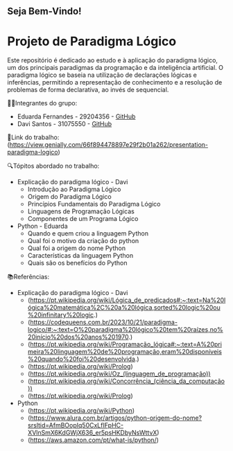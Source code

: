## Seja Bem-Vindo!

# Projeto de Paradigma Lógico

Este repositório é dedicado ao estudo e à aplicação do paradigma lógico, um dos principais paradigmas da programação e da inteligência artificial. O paradigma lógico se baseia na utilização de declarações lógicas e inferências, permitindo a representação de conhecimento e a resolução de problemas de forma declarativa, ao invés de sequencial.

👨‍💻Integrantes do grupo:
- Eduarda Fernandes - 29204356 - [GitHub](https://github.com/eduardasf)
- Davi Santos - 31075550 - [GitHub](https://github.com/Davi140903)
  
🔗Link do trabalho:
(https://view.genially.com/66f894478897e29f2b01a262/presentation-paradigma-logico)

🔍Tópitos abordado no trabalho:
- Explicação do paradigma lógico - Davi
  - Introdução ao Paradigma Lógico
  - Origem do Paradigma Lógico
  - Princípios Fundamentais do Paradigma Lógico
  - Linguagens de Programação Lógicas
  - Componentes de um Programa Lógico
- Python - Eduarda
  - Quando e quem criou a linguagem Python
  - Qual foi o motivo da criação do python
  - Qual foi a origem do nome Python
  - Características da linguagem Python
  - Quais são os benefícios do Python
 
📚Referências:
- Explicação do paradigma lógico - Davi
  - (https://pt.wikipedia.org/wiki/Lógica_de_predicados#:~:text=Na%20lógica%20matemática%2C%20a%20lógica,sorted%20logic%20ou%20infinitary%20logic.)
  - (https://codequeens.com.br/2023/10/21/paradigma-logico/#:~:text=O%20paradigma%20lógico%20tem%20raízes,no%20início%20dos%20anos%201970.)
  - (https://pt.wikipedia.org/wiki/Programação_lógica#:~:text=A%20primeira%20linguagem%20de%20programação,eram%20disponíveis%20quando%20foi%20desenvolvida.)
  - (https://pt.wikipedia.org/wiki/Prolog)
  - (https://pt.wikipedia.org/wiki/Oz_(linguagem_de_programação))
  - (https://pt.wikipedia.org/wiki/Concorrência_(ciência_da_computação))
  - (https://pt.wikipedia.org/wiki/Prolog)
- Python
  - (https://pt.wikipedia.org/wiki/Python)
  - (https://www.alura.com.br/artigos/python-origem-do-nome?srsltid=AfmBOopIq50CxLfIFpHC-XVlnSmX6KdGWjX636_er5psHKDbyNsWttvX)
  - (https://aws.amazon.com/pt/what-is/python/)
